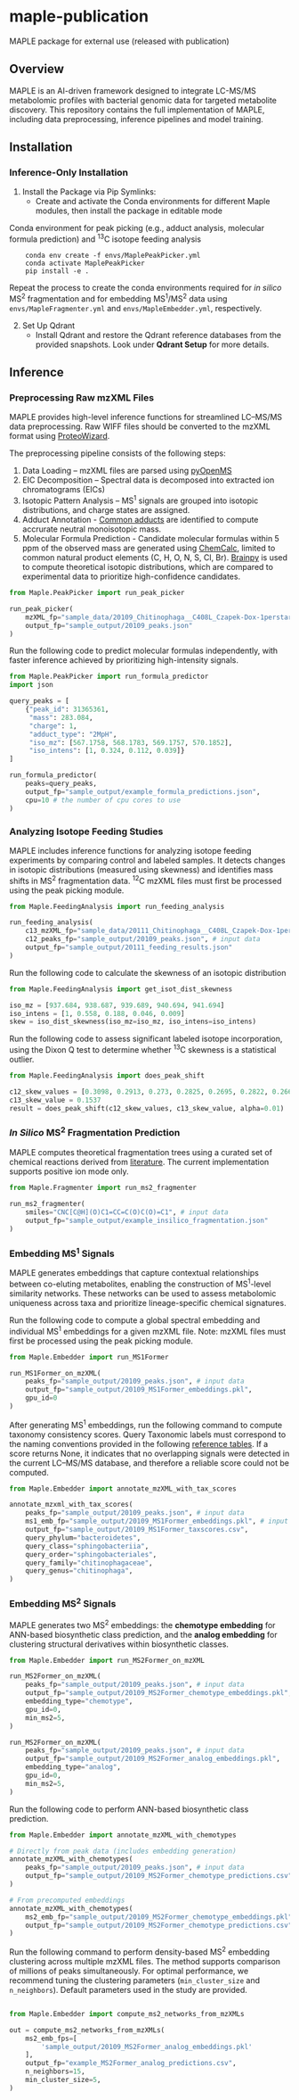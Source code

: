 # maple-publication
MAPLE package for external use (released with publication)

## Overview
MAPLE is an AI-driven framework designed to integrate LC-MS/MS metabolomic profiles with bacterial genomic data for targeted metabolite discovery. This repository contains the full implementation of MAPLE, including data preprocessing, inference pipelines and model training.

## Installation

### Inference-Only Installation
1. Install the Package via Pip Symlinks:
    - Create and activate the Conda environments for different Maple modules, then install the package in editable mode

Conda environment for peak picking (e.g., adduct analysis, molecular formula prediction) and <sup>13</sup>C isotope feeding analysis 
```
    conda env create -f envs/MaplePeakPicker.yml
    conda activate MaplePeakPicker
    pip install -e .
```

Repeat the process to create the conda environments required for _in silico_ MS<sup>2</sup> fragmentation and for embedding MS<sup>1</sup>/MS<sup>2</sup> data using `envs/MapleFragmenter.yml` and `envs/MapleEmbedder.yml`, respectively.

2. Set Up Qdrant
    - Install Qdrant and restore the Qdrant reference databases from the provided snapshots. Look under **Qdrant Setup** for more details.

## Inference

### Preprocessing Raw mzXML Files

MAPLE provides high-level inference functions for streamlined LC–MS/MS data preprocessing. Raw WIFF files should be converted to the mzXML format using [ProteoWizard](https://hub.docker.com/r/proteowizard/pwiz-skyline-i-agree-to-the-vendor-licenses).

The preprocessing pipeline consists of the following steps:
1. Data Loading – mzXML files are parsed using [pyOpenMS](https://pyopenms.readthedocs.io/en/latest/)
2. EIC Decomposition – Spectral data is decomposed into extracted ion chromatograms (EICs)
3. Isotopic Pattern Analysis – MS<sup>1</sup> signals are grouped into isotopic distributions, and charge states are assigned.
4. Adduct Annotation - [Common adducts](https://github.com/magarveylab/maple-publication/blob/main/Maple/PeakPicker/database/adducts.csv) are identified to compute accrurate neutral monoisotopic mass.
5. Molecular Formula Prediction - Candidate molecular formulas within 5 ppm of the observed mass are generated using [ChemCalc](https://www.chemcalc.org/), limited to common natural product elements (C, H, O, N, S, Cl, Br). [Brainpy](https://github.com/mobiusklein/brainpy) is used to compute theoretical isotopic distributions, which are compared to experimental data to prioritize high-confidence candidates.
```python
from Maple.PeakPicker import run_peak_picker

run_peak_picker(
    mzXML_fp="sample_data/20109_Chitinophaga__C408L_Czapek-Dox-1perstarch_HP20-XAD7bags_C12_1.mzXML", # input data
    output_fp="sample_output/20109_peaks.json"
)
```

Run the following code to predict molecular formulas independently, with faster inference achieved by prioritizing high-intensity signals.
```python
from Maple.PeakPicker import run_formula_predictor
import json

query_peaks = [
    {"peak_id": 31365361,
     "mass": 283.084,
     "charge": 1,
     "adduct_type": "2MpH",
     "iso_mz": [567.1758, 568.1783, 569.1757, 570.1852],
     "iso_intens": [1, 0.324, 0.112, 0.039]}
]

run_formula_predictor(
    peaks=query_peaks,
    output_fp="sample_output/example_formula_predictions.json",
    cpu=10 # the number of cpu cores to use
)
```

### Analyzing Isotope Feeding Studies

MAPLE includes inference functions for analyzing isotope feeding experiments by comparing control and labeled samples. It detects changes in isotopic distributions (measured using skewness) and identifies mass shifts in MS<sup>2</sup> fragmentation data. <sup>12</sup>C mzXML files must first be processed using the peak picking module.

```python
from Maple.FeedingAnalysis import run_feeding_analysis

run_feeding_analysis(
    c13_mzXML_fp="sample_data/20111_Chitinophaga__C408L_Czapek-Dox-1perstarch_HP20-XAD7bags_C13_1.mzXML", # input data
    c12_peaks_fp="sample_output/20109_peaks.json", # input data
    output_fp="sample_output/20111_feeding_results.json"
)
```

Run the following code to calculate the skewness of an isotopic distribution
```python
from Maple.FeedingAnalysis import get_isot_dist_skewness

iso_mz = [937.684, 938.687, 939.689, 940.694, 941.694]
iso_intens = [1, 0.558, 0.188, 0.046, 0.009]
skew = iso_dist_skewness(iso_mz=iso_mz, iso_intens=iso_intens)

```

Run the following code to assess significant labeled isotope incorporation, using the Dixon Q test to determine whether <sup>13</sup>C skewness is a statistical outlier.

```python
from Maple.FeedingAnalysis import does_peak_shift

c12_skew_values = [0.3098, 0.2913, 0.273, 0.2825, 0.2695, 0.2822, 0.2668]
c13_skew_value = 0.1537
result = does_peak_shift(c12_skew_values, c13_skew_value, alpha=0.01)
```

### _In Silico_ MS<sup>2</sup> Fragmentation Prediction
MAPLE computes theoretical fragmentation trees using a curated set of chemical reactions derived from [literature](https://pubs.rsc.org/en/content/articlelanding/2016/np/c5np00073d). The current implementation supports positive ion mode only.
```python
from Maple.Fragmenter import run_ms2_fragmenter

run_ms2_fragmenter(
    smiles="CNC[C@H](O)C1=CC=C(O)C(O)=C1", # input data
    output_fp="sample_output/example_insilico_fragmentation.json"
)
```

### Embedding MS<sup>1</sup> Signals
MAPLE generates embeddings that capture contextual relationships between co-eluting metabolites, enabling the construction of MS<sup>1</sup>-level similarity networks. These networks can be used to assess metabolomic uniqueness across taxa and prioritize lineage-specific chemical signatures.

Run the following code to compute a global spectral embedding and individual MS<sup>1</sup> embeddings for a given mzXML file. Note: mzXML files must first be processed using the peak picking module.

```python
from Maple.Embedder import run_MS1Former

run_MS1Former_on_mzXML(
    peaks_fp="sample_output/20109_peaks.json", # input data
    output_fp="sample_output/20109_MS1Former_embeddings.pkl",
    gpu_id=0
)
```

After generating MS<sup>1</sup> embeddings, run the following command to compute taxonomy consistency scores. Query Taxonomic labels must correspond to the naming conventions provided in the following [reference tables](https://github.com/magarveylab/maple-publication/tree/main/Maple/Embedder/dat/taxonomy_tables). If a score returns None, it indicates that no overlapping signals were detected in the current LC–MS/MS database, and therefore a reliable score could not be computed. 

```python
from Maple.Embedder import annotate_mzXML_with_tax_scores

annotate_mzxml_with_tax_scores(
    peaks_fp="sample_output/20109_peaks.json", # input data
    ms1_emb_fp="sample_output/20109_MS1Former_embeddings.pkl", # input data
    output_fp="sample_output/20109_MS1Former_taxscores.csv",
    query_phylum="bacteroidetes",
    query_class="sphingobacteriia",
    query_order="sphingobacteriales",
    query_family="chitinophagaceae",
    query_genus="chitinophaga",
)
```

### Embedding MS<sup>2</sup> Signals

MAPLE generates two MS<sup>2</sup> embeddings: the **chemotype embedding** for ANN-based biosynthetic class prediction, and the **analog embedding** for clustering structural derivatives within biosynthetic classes.

```python
from Maple.Embedder import run_MS2Former_on_mzXML

run_MS2Former_on_mzXML(
    peaks_fp="sample_output/20109_peaks.json", # input data
    output_fp="sample_output/20109_MS2Former_chemotype_embeddings.pkl",
    embedding_type="chemotype",
    gpu_id=0,
    min_ms2=5,
)

run_MS2Former_on_mzXML(
    peaks_fp="sample_output/20109_peaks.json", # input data
    output_fp="sample_output/20109_MS2Former_analog_embeddings.pkl",
    embedding_type="analog",
    gpu_id=0,
    min_ms2=5,
)
```
Run the following code to perform ANN-based biosynthetic class prediction.
```python
from Maple.Embedder import annotate_mzXML_with_chemotypes

# Directly from peak data (includes embedding generation)
annotate_mzXML_with_chemotypes(
    peaks_fp="sample_output/20109_peaks.json", # input data
    output_fp="sample_output/20109_MS2Former_chemotype_predictions.csv",
)

# From precomputed embeddings
annotate_mzXML_with_chemotypes(
    ms2_emb_fp="sample_output/20109_MS2Former_chemotype_embeddings.pkl", # input data
    output_fp="sample_output/20109_MS2Former_chemotype_predictions.csv",
)
```
Run the following command to perform density-based MS<sup>2</sup> embedding clustering across multiple mzXML files. The method supports comparison of millions of peaks simultaneously. For optimal performance, we recommend tuning the clustering parameters (`min_cluster_size` and `n_neighbors`). Default parameters used in the study are provided.
```python

from Maple.Embedder import compute_ms2_networks_from_mzXMLs

out = compute_ms2_networks_from_mzXMLs(
    ms2_emb_fps=[
        'sample_output/20109_MS2Former_analog_embeddings.pkl'
    ],
    output_fp="example_MS2Former_analog_predictions.csv",
    n_neighbors=15,
    min_cluster_size=5,
)

```